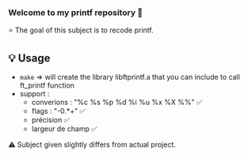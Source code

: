 ### Welcome to my printf repository 👋

⭐️ The goal of this subject is to recode printf.

## 💡 Usage

- ```make``` => will create the library libftprintf.a that you can include to call ft_printf function
- support :
	- converions : "%c %s %p %d %i %u %x %X %%" ✅
	- flags : "-0.*+" ✅
	- précision ✅
	- largeur de champ ✅

⚠️ Subject given slightly differs from actual project.
